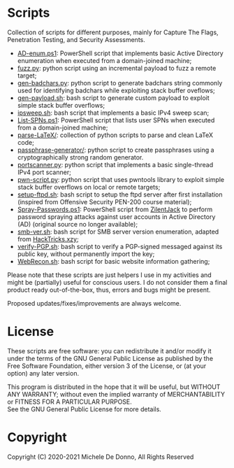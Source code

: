 # Scripts

Collection of scripts for different purposes, mainly for Capture The Flags, Penetration Testing, and Security Assessments.

* [AD-enum.ps1](AD-enum.ps1): PowerShell script that implements basic Active Directory enumeration when executed from a domain-joined machine;
* [fuzz.py](fuzz.py): python script using an incremental payload to fuzz a remote target;
* [gen-badchars.py](gen-badchars.py): python script to generate badchars string commonly used for identifying badchars while exploiting stack buffer oveflows;
* [gen-payload.sh](gen-payload.sh): bash script to generate custom payload to exploit simple stack buffer overflows;
* [ipsweep.sh](ipsweep.sh): bash script that implements a basic IPv4 sweep scan;
* [List-SPNs.ps1](List-SPNs.ps1): PowerShell script that lists user SPNs when executed from a domain-joined machine;
* [parse-LaTeX/](parse-LaTeX/): collection of python scripts to parse and clean LaTeX code;
* [passphrase-generator/](passphrase-generator/): python script to create passphrases using a cryptographically strong random generator.
* [portscanner.py](portscanner.py): python script that implements a basic single-thread IPv4 port scanner;
* [pwn-script.py](pwn-script.py): python script that uses pwntools library to exploit simple stack buffer overflows on local or remote targets;
* [setup-ftpd.sh](setup-ftpd.sh): bash script to setup the ftpd server after first installation (inspired from Offensive Security PEN-200 course material);
* [Spray-Passwords.ps1](Spray-Passwords.ps1): PowerShell script from [ZilentJack](https://github.com/ZilentJack/Spray-Passwords/blob/master/Spray-Passwords.ps1) to perform password spraying attacks against user accounts in Active Directory (AD) (original source no longer available);
* [smb-ver.sh](smb-ver.sh): bash script for SMB server version enumeration, adapted from [HackTricks.xzy](https://book.hacktricks.xyz/network-services-pentesting/pentesting-smb);
* [verify-PGP.sh](verify-PGP.sh): bash script to verify a PGP-signed messaged against its public key, without permanently import the key;
* [WebRecon.sh](WebRecon.sh): bash script for basic website information gathering;

Please note that these scripts are just helpers I use in my activities and might be (partially) useful for conscious users. I do not consider them a final product ready out-of-the-box, thus, errors and bugs might be present.

Proposed updates/fixes/improvements are always welcome.

# License
These scripts are free software: you can redistribute it and/or modify it under the terms of the GNU General Public License as published by the Free Software Foundation, either version 3 of the License, or (at your option) any later version.

This program is distributed in the hope that it will be useful, but WITHOUT ANY WARRANTY; without even the implied warranty of  MERCHANTABILITY or FITNESS FOR A PARTICULAR PURPOSE.  
See the GNU General Public License for more details.

# Copyright

Copyright (C) 2020-2021 Michele De Donno, All Rights Reserved
